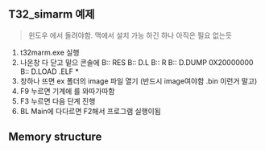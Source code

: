 ## T32_simarm 예제
> 윈도우 에서 돌려야함. 맥에서 설치 가능 하긴 하나 아직은 필요 없는듯
1. t32marm.exe 실행
2. 나온창 다 닫고 밑으 콘솔에
B:: RES
B:: D.L
B:: R
B:: D.DUMP 0X20000000
B:: D.LOAD .ELF *
3. 창하나 뜨면 ex 폴더의 image 파일 열기 (반드시 image여야함 .bin 이런거 말고)
4. F9 누르면 기계에 를 와따가따함
5. F3 누르면 다음 단계 진행
6. BL Main에 다다르면 F2해서 프로그램 실행이됨

## Memory structure
```c


```